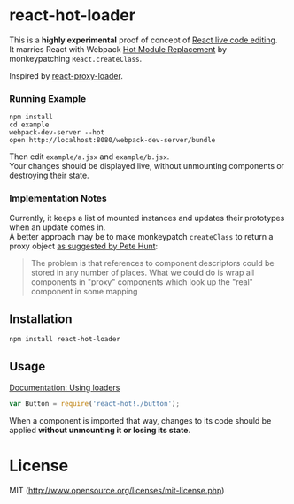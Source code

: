 # react-hot-loader

This is a **highly experimental** proof of concept of [React live code editing](http://www.youtube.com/watch?v=pw4fKkyPPg8).  
It marries React with Webpack [Hot Module Replacement](http://webpack.github.io/docs/hot-module-replacement.html) by monkeypatching `React.createClass`.  

Inspired by [react-proxy-loader](https://github.com/webpack/react-proxy-loader).

### Running Example

```
npm install
cd example
webpack-dev-server --hot
open http://localhost:8080/webpack-dev-server/bundle
```

Then edit `example/a.jsx` and `example/b.jsx`.  
Your changes should be displayed live, without unmounting components or destroying their state.

### Implementation Notes

Currently, it keeps a list of mounted instances and updates their prototypes when an update comes in.  
A better approach may be to make monkeypatch `createClass` to return a proxy object [as suggested by Pete Hunt](https://github.com/webpack/webpack/issues/341#issuecomment-48372300):

>The problem is that references to component descriptors could be stored in any number of places. What we could do is wrap all components in "proxy" components which look up the "real" component in some mapping


## Installation

`npm install react-hot-loader`

## Usage

[Documentation: Using loaders](http://webpack.github.io/docs/using-loaders.html)

```javascript
var Button = require('react-hot!./button');
```

When a component is imported that way, changes to its code should be applied **without unmounting it or losing its state**.

# License

MIT (http://www.opensource.org/licenses/mit-license.php)
